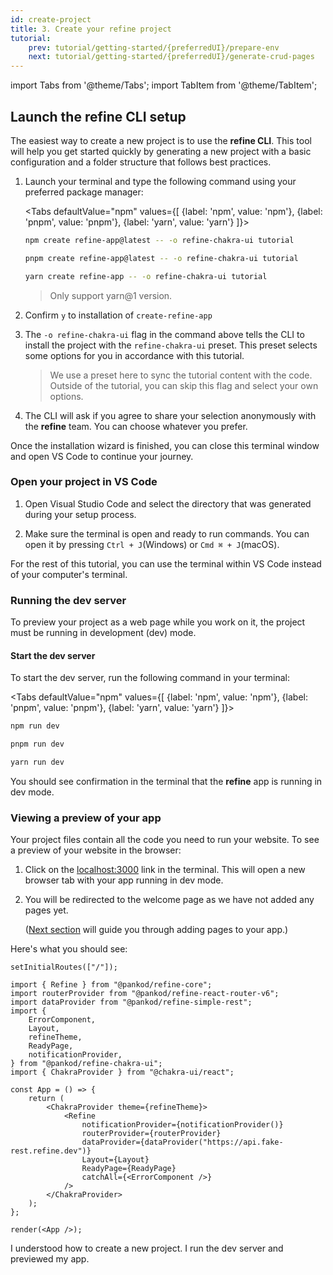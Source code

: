 ```yaml
---
id: create-project
title: 3. Create your refine project
tutorial:
    prev: tutorial/getting-started/{preferredUI}/prepare-env
    next: tutorial/getting-started/{preferredUI}/generate-crud-pages
---
```


import Tabs from '@theme/Tabs';
import TabItem from '@theme/TabItem';

## Launch the refine CLI setup

The easiest way to create a new project is to use the **refine CLI**. This tool will help you get started quickly by generating a new project with a basic configuration and a folder structure that follows best practices.

1. Launch your terminal and type the following command using your preferred package manager:

    <Tabs
    defaultValue="npm"
    values={[ {label: 'npm', value: 'npm'}, {label: 'pnpm', value: 'pnpm'}, {label: 'yarn', value: 'yarn'} ]}>

    <TabItem value="npm">

    ```bash
    npm create refine-app@latest -- -o refine-chakra-ui tutorial
    ```

    </TabItem>

    <TabItem value="pnpm">

    ```bash
    pnpm create refine-app@latest -- -o refine-chakra-ui tutorial
    ```

    </TabItem>

    <TabItem value="yarn">

    ```bash
    yarn create refine-app -- -o refine-chakra-ui tutorial
    ```

    > Only support yarn@1 version.

    </TabItem>

    </Tabs>

2. Confirm `y` to installation of `create-refine-app`

3. The `-o refine-chakra-ui` flag in the command above tells the CLI to install the project with the `refine-chakra-ui` preset. This preset selects some options for you in accordance with this tutorial.

    > We use a preset here to sync the tutorial content with the code. Outside of the tutorial, you can skip this flag and select your own options.

4. The CLI will ask if you agree to share your selection anonymously with the **refine** team. You can choose whatever you prefer.

Once the installation wizard is finished, you can close this terminal window and open VS Code to continue your journey.

### Open your project in VS Code

1. Open Visual Studio Code and select the directory that was generated during your setup process.

2. Make sure the terminal is open and ready to run commands. You can open it by pressing `Ctrl + J`(Windows) or `Cmd ⌘ + J`(macOS).

For the rest of this tutorial, you can use the terminal within VS Code instead of your computer's terminal.

### Running the dev server

To preview your project as a web page while you work on it, the project must be running in development (dev) mode.

<h4>Start the dev server</h4>

To start the dev server, run the following command in your terminal:

<Tabs
defaultValue="npm"
values={[ {label: 'npm', value: 'npm'}, {label: 'pnpm', value: 'pnpm'}, {label: 'yarn', value: 'yarn'} ]}>

<TabItem value="npm">

```bash
npm run dev
```

</TabItem>

<TabItem value="pnpm">

```bash
pnpm run dev
```

</TabItem>

<TabItem value="yarn">

```bash
yarn run dev
```

</TabItem>

</Tabs>

You should see confirmation in the terminal that the **refine** app is running in dev mode.

### Viewing a preview of your app

Your project files contain all the code you need to run your website. To see a preview of your website in the browser:

1. Click on the <a href="http://localhost:3000" rel="noopener noreferrer nofollow">localhost:3000</a> link in the terminal. This will open a new browser tab with your app running in dev mode.

2. You will be redirected to the welcome page as we have not added any pages yet.

    ([Next section](/docs/tutorial/getting-started/chakra-ui/generate-crud-pages) will guide you through adding pages to your app.)

Here's what you should see:

```tsx live previewOnly previewHeight=450px url=http://localhost:3000
setInitialRoutes(["/"]);

import { Refine } from "@pankod/refine-core";
import routerProvider from "@pankod/refine-react-router-v6";
import dataProvider from "@pankod/refine-simple-rest";
import {
    ErrorComponent,
    Layout,
    refineTheme,
    ReadyPage,
    notificationProvider,
} from "@pankod/refine-chakra-ui";
import { ChakraProvider } from "@chakra-ui/react";

const App = () => {
    return (
        <ChakraProvider theme={refineTheme}>
            <Refine
                notificationProvider={notificationProvider()}
                routerProvider={routerProvider}
                dataProvider={dataProvider("https://api.fake-rest.refine.dev")}
                Layout={Layout}
                ReadyPage={ReadyPage}
                catchAll={<ErrorComponent />}
            />
        </ChakraProvider>
    );
};

render(<App />);
```

<Checklist>

<ChecklistItem id="getting-started-chakra">
I understood how to create a new project.
</ChecklistItem>
<ChecklistItem id="getting-started-chakra-2">
I run the dev server and previewed my app.
</ChecklistItem>

</Checklist>
